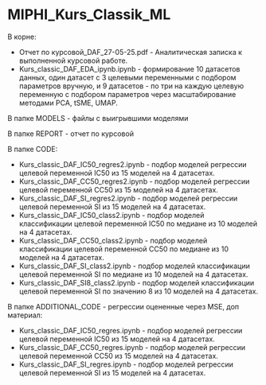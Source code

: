 # MIPHI_Kurs_Classik_ML
В корне:

* Отчет по курсовой_DAF_27-05-25.pdf - Аналитическая записка к выполненной курсовой работе.
* Kurs_classic_DAF_EDA_ipynb.ipynb - формирование 10 датасетов данных, один датасет с 3 целевыми переменными с подбором параметров вручную, и 9 датасетов - по три на каждую целевую переменную с подбором параметров через масштабирование методами PCA, tSME, UMAP.

В папке MODELS - файлы с выигрывшими моделями

В папке REPORT - отчет по курсовой

В папке CODE:

* Kurs_classic_DAF_IC50_regres2.ipynb - подбор моделей регрессии целевой переменной IC50 из 15 моделей на 4 датасетах.
* Kurs_classic_DAF_СC50_regres2.ipynb - подбор моделей регрессии целевой переменной СC50 из 15 моделей на 4 датасетах.
* Kurs_classic_DAF_SI_regres2.ipynb - подбор моделей регрессии целевой переменной SI из 15 моделей на 4 датасетах.
* Kurs_classic_DAF_IC50_class2.ipynb - подбор моделей классификации целевой переменной IC50 по медиане из 10 моделей на 4 датасетах.
* Kurs_classic_DAF_СC50_class2.ipynb - подбор моделей классификации целевой переменной СC50 по медиане из 10 моделей на 4 датасетах.
* Kurs_classic_DAF_SI_class2.ipynb - подбор моделей классификации целевой переменной SI по медиане из 10 моделей на 4 датасетах.
* Kurs_classic_DAF_SI8_class2.ipynb - подбор моделей классификации целевой переменной SI по значению 8 из 10 моделей на 4 датасетах.

В папке ADDITIONAL_CODE - регрессии оцененные через MSE, доп материал:

* Kurs_classic_DAF_IC50_regres.ipynb - подбор моделей регрессии целевой переменной IC50 из 15 моделей на 4 датасетах.
* Kurs_classic_DAF_СC50_regres.ipynb - подбор моделей регрессии целевой переменной СC50 из 15 моделей на 4 датасетах.
* Kurs_classic_DAF_SI_regres.ipynb - подбор моделей регрессии целевой переменной SI из 15 моделей на 4 датасетах.
